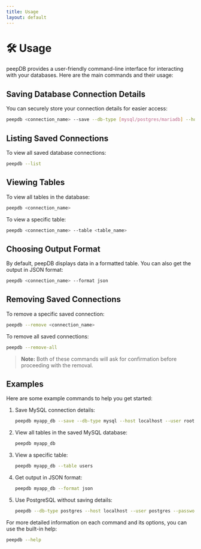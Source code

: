 ```yaml
---
title: Usage
layout: default
---
```


# 🛠️ Usage

peepDB provides a user-friendly command-line interface for interacting with your databases. Here are the main commands and their usage:

## Saving Database Connection Details

You can securely store your connection details for easier access:

```bash
peepdb <connection_name> --save --db-type [mysql/postgres/mariadb] --host <host> --user <user> --password <password> --database <database>
```

## Listing Saved Connections

To view all saved database connections:

```bash
peepdb --list
```

## Viewing Tables

To view all tables in the database:

```bash
peepdb <connection_name>
```

To view a specific table:

```bash
peepdb <connection_name> --table <table_name>
```

## Choosing Output Format

By default, peepDB displays data in a formatted table. You can also get the output in JSON format:

```bash
peepdb <connection_name> --format json
```

## Removing Saved Connections

To remove a specific saved connection:

```bash
peepdb --remove <connection_name>
```

To remove all saved connections:

```bash
peepdb --remove-all
```

> **Note:** Both of these commands will ask for confirmation before proceeding with the removal.

## Examples

Here are some example commands to help you get started:

1. Save MySQL connection details:
   ```bash
   peepdb myapp_db --save --db-type mysql --host localhost --user root --password mypassword --database myapp
   ```

2. View all tables in the saved MySQL database:
   ```bash
   peepdb myapp_db
   ```

3. View a specific table:
   ```bash
   peepdb myapp_db --table users
   ```

4. Get output in JSON format:
   ```bash
   peepdb myapp_db --format json
   ```

5. Use PostgreSQL without saving details:
   ```bash
   peepdb --db-type postgres --host localhost --user postgres --password mypassword --database analytics
   ```

For more detailed information on each command and its options, you can use the built-in help:

```bash
peepdb --help
```
